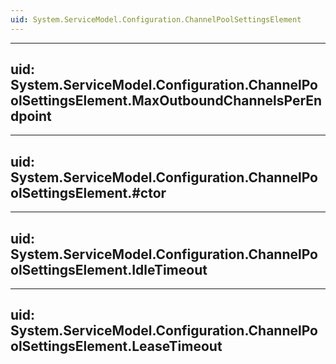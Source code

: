```yaml
---
uid: System.ServiceModel.Configuration.ChannelPoolSettingsElement
---
```


---
uid: System.ServiceModel.Configuration.ChannelPoolSettingsElement.MaxOutboundChannelsPerEndpoint
---

---
uid: System.ServiceModel.Configuration.ChannelPoolSettingsElement.#ctor
---

---
uid: System.ServiceModel.Configuration.ChannelPoolSettingsElement.IdleTimeout
---

---
uid: System.ServiceModel.Configuration.ChannelPoolSettingsElement.LeaseTimeout
---
